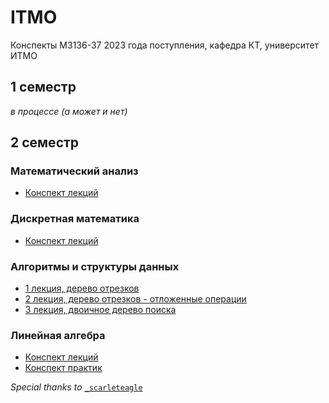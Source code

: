 # ITMO
Конспекты M3136-37 2023 года поступления, кафедра КТ, университет ИТМО
## 1 семестр
_в процессе (а может и нет)_
## 2 семестр
### Математический анализ
- [Конспект лекций](https://github.com/imkochelorov/ITMO/blob/main/notes/calculus/s2/main.pdf)
### Дискретная математика
- [Конспект лекций](https://github.com/imkochelorov/ITMO/blob/main/notes/discrete-math/s2/main.pdf)
### Алгоритмы и структуры данных
- [1 лекция, дерево отрезков](https://github.com/imkochelorov/ITMO/blob/main/notes/algorithms/s2/l1.pdf)
- [2 лекция, дерево отрезков - отложенные операции](https://github.com/ikochelorov/ITMO/blob/main/notes/algorithms/s2/l2.pdf)
- [3 лекция, двоичное дерево поиска](https://github.com/ikochelorov/ITMO/blob/main/notes/algorithms/s2/l3.pdf)
### Линейная алгебра
- [Конспект лекций](https://github.com/imkochelorov/ITMO/blob/main/notes/linear-algebra/s2/main.pdf)
- [Конспект практик](https://github.com/imkochelorov/ITMO/blob/main/notes/linear-algebra/s2/practice.pdf)

_Special thanks to_ [`_scarleteagle`](https://t.me/WeComeForWar)

